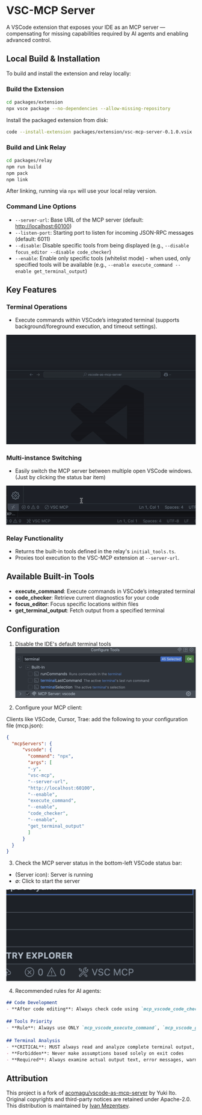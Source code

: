 # VSC-MCP Server

A VSCode extension that exposes your IDE as an MCP server — compensating for missing capabilities required by AI agents and enabling advanced control.

## Local Build & Installation

To build and install the extension and relay locally:

### Build the Extension

```bash
cd packages/extension
npx vsce package --no-dependencies --allow-missing-repository
```

Install the packaged extension from disk:

```bash
code --install-extension packages/extension/vsc-mcp-server-0.1.0.vsix
```

### Build and Link Relay

```bash
cd packages/relay
npm run build
npm pack
npm link
```

After linking, running via `npx` will use your local relay version.

### Command Line Options

- `--server-url`: Base URL of the MCP server (default: <http://localhost:60100>)
- `--listen-port`: Starting port to listen for incoming JSON-RPC messages (default: 6011)
- `--disable`: Disable specific tools from being displayed (e.g., `--disable focus_editor --disable code_checker`)
- `--enable`: Enable only specific tools (whitelist mode) - when used, only specified tools will be available (e.g., `--enable execute_command --enable get_terminal_output`)

## Key Features

### Terminal Operations

- Execute commands within VSCode’s integrated terminal (supports background/foreground execution, and timeout settings).

![InputBox](docs/demo_InputBox.gif)

### Multi-instance Switching

- Easily switch the MCP server between multiple open VSCode windows.(Just by clicking the status bar item)

![Multi-instance Switching](docs/demo_Multi-instance_Switching.gif)

### Relay Functionality

- Returns the built-in tools defined in the relay's `initial_tools.ts`.
- Proxies tool execution to the VSC-MCP extension at `--server-url`.

## Available Built-in Tools

- **execute_command**: Execute commands in VSCode’s integrated terminal
- **code_checker**: Retrieve current diagnostics for your code
- **focus_editor**: Focus specific locations within files
- **get_terminal_output**: Fetch output from a specified terminal

## Configuration

1. Disable the IDE's default terminal tools
![IDE tools configuration](docs/tools_setup.png)

2. Configure your MCP client:

Clients like VSCode, Cursor, Trae: add the following to your configuration file (mcp.json):

```json
{
  "mcpServers": {
      "vscode": {
        "command": "npx",
        "args": [
        "-y",
        "vsc-mcp",
        "--server-url",
        "http://localhost:60100",
        "--enable",
        "execute_command",
        "--enable",
        "code_checker",
        "--enable",
        "get_terminal_output"
        ]
      }
  }
}
```

3. Check the MCP server status in the bottom-left VSCode status bar:

- (Server icon): Server is running
- ∅: Click to start the server

![Server status indicator](docs/status_on.png)

4. Recommended rules for AI agents:

```markdown
## Code Development
- **After code editing**: Always check code using `mcp_vscode_code_checker` tool

## Tools Priority
- **Rule**: Always use ONLY `mcp_vscode_execute_command`, `mcp_vscode_get_terminal_output` instead of any other command line tool to perform tasks

## Terminal Analysis
- **CRITICAL**: MUST always read and analyze complete terminal output, not just exit code
- **Forbidden**: Never make assumptions based solely on exit codes
- **Required**: Always examine actual output text, error messages, warnings, and any other information displayed before providing response or next steps
```

## Attribution

This project is a fork of [acomagu/vscode-as-mcp-server](https://github.com/acomagu/vscode-as-mcp-server) by Yuki Ito. Original copyrights and third-party notices are retained under Apache-2.0. This distribution is maintained by [Ivan Mezentsev](https://github.com/ivan-mezentsev).
